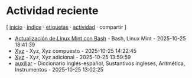# Actividad reciente
[ [inicio](https://github.com/jucardus/jucardus.github.io/blob/main/index.md) · [índice](https://github.com/jucardus/jucardus.github.io/blob/main/indice.md) · [etiquetas](https://github.com/jucardus/jucardus.github.io/blob/main/etiquetas.md) · [actividad](https://github.com/jucardus/jucardus.github.io/blob/main/actividad.md) · compartir ]

* [Actualización de Linux Mint con Bash](https://github.com/jucardus/jucardus.github.io/blob/main/a/c/t/actualizacion-de-linux-mint-con-bash.md) - Bash, Linux Mint - 2025-10-25 18:41:39
* [Xyz](https://github.com/jucardus/jucardus.github.io/blob/main/x/y/z/xyz.md) - Xyz, Xyz compuesto - 2025-10-25 14:22:45
* [Xyz](https://github.com/jucardus/jucardus.github.io/blob/main/x/y/z/xyz.md) - Xyz, Xyz adicional - 2025-10-25 13:59:59
* [auxiliar](https://github.com/jucardus/jucardus.github.io/blob/main/a/b/a/abacus-s.md) - Diccionario inglés-español, Sustantivos ingleses, Aritmética, Instrumentos - 2025-10-25 13:02:25